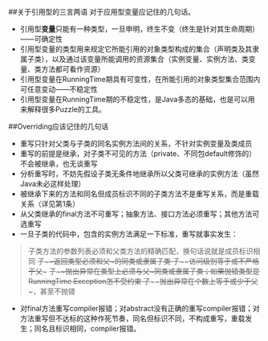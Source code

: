##关于引用型的三言两语
对于应用型变量应记住的几句话。
* 引用型**变量**只能有一种类型，一旦申明，终生不变（终生是针对其生命周期）——可确定性
* 引用型变量的类型用来规定它所能引用的对象类型构成的集合（声明类及其隶属子类），以及通过该变量所能调用的资源集合（实例变量、实例方法、类变量、类方法都可看作资源）
* 引用型变量在RunningTime期具有可变性，在所能引用的对象类型集合范围内可任意变动——不稳定性
* 引用型变量在RunningTime期的不稳定性，是Java多态的基础，也是可以用来解释很多Puzzle的工具。


##Overriding应该记住的几句话
* 重写只针对父类与子类的同名实例方法间的关系，不针对实例变量及类成员
* 重写的前提是继承，对子类不可见的方法（private、不同包default修饰的）不会被继承，也无谈重写
* 分析重写时，不妨先假设子类无条件地继承所以父类可继承的实例方法（虽然Java未必这样处理）
* 被继承下来的方法和同名但成员标识不同的子类方法不是重写关系，而是重载关系（详见第1条）
* 从父类继承的final方法不可重写；抽象方法、接口方法必须重写；其他方法可选重写
* 一旦子类的代码中，包含的实例方法满足一下标准，重写就事实发生：

> 子类方法的参数列表必须和父类方法的精确匹配，换句话说就是成员标识相同
> 子~~~~~~~~返回类型必须和父~~~的同类或隶属子类
> 子~~~~~~~~访问级别等于或不严格于父~~~
> 子~~~~~~~~抛出异常在类型上必须与父~~~同类或隶属子类；如果抛错类型是RunningTime Exception怎不受约束
> 子~~~~~~~~抛出异常在个数上等于或少于父~~~，甚至不抛错

* 对final方法重写compiler报错；对abstract没有正确的重写compiler报错；对方法重写但不达标的这种作死节奏，同名但标识不同，不构成重写，重载发生；同名且标识相同，compiler报错。
